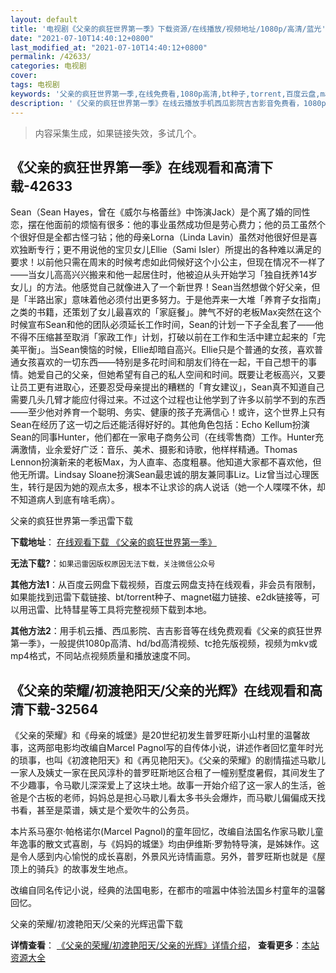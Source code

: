```yaml
---
layout: default
title: '电视剧《父亲的疯狂世界第一季》下载资源/在线播放/视频地址/1080p/高清/蓝光'
date: "2021-07-10T14:40:12+0800"
last_modified_at: "2021-07-10T14:40:12+0800"
permalink: /42633/
categories: 电视剧
cover:
tags: 电视剧
keywords: '父亲的疯狂世界第一季,在线免费看,1080p高清,bt种子,torrent,百度云盘,magnet,磁力链,迅雷下载资源'
description: '《父亲的疯狂世界第一季》在线云播放手机西瓜影院吉吉影音免费看，1080p高清bd/hd未删减完整版和tc抢先枪版，mkv/mp4格式，附带bt/torrent种子、magnet/磁力链、百度云盘、网盘资源迅雷下载链接'
---
```


>内容采集生成，如果链接失效，多试几个。


## 《父亲的疯狂世界第一季》在线观看和高清下载-42633

Sean（Sean Hayes，曾在《威尔与格蕾丝》中饰演Jack）是个离了婚的同性恋，摆在他面前的烦恼有很多：他的事业虽然成功但是劳心费力；他的员工虽然个个很好但是全都古怪刁钻；他的母亲Lorna（Linda Lavin）虽然对他很好但是喜欢独断专行；更不用说他的宝贝女儿Ellie（Sami Isler）所提出的各种难以满足的要求！以前他只需在周末的时候考虑如此伺候好这个小公主，但现在情况不一样了——当女儿高高兴兴搬来和他一起居住时，他被迫从头开始学习「独自抚养14岁女儿」的方法。他感觉自己就像进入了一个新世界！Sean当然想做个好父亲，但是「半路出家」意味着他必须付出更多努力。于是他弄来一大堆「养育子女指南」之类的书籍，还策划了女儿最喜欢的「家庭餐」。脾气不好的老板Max突然在这个时候宣布Sean和他的团队必须延长工作时间，Sean的计划一下子全乱套了——他不得不压缩甚至取消「家政工作」计划，打破以前在工作和生活中建立起来的「完美平衡」。当Sean懊恼的时候，Ellie却暗自高兴。Ellie只是个普通的女孩，喜欢普通女孩喜欢的一切东西&mdash;—特别是多花时间和朋友们待在一起，干自己想干的事情。她爱自己的父亲，但她希望有自己的私人空间和时间。既要让老板高兴，又要让员工更有进取心，还要忍受母亲提出的糟糕的「育女建议」，Sean真不知道自己需要几头几臂才能应付得过来。不过这个过程也让他学到了许多以前学不到的东西&mdash;—至少他对养育一个聪明、务实、健康的孩子充满信心！或许，这个世界上只有Sean在经历了这一切之后还能活得好好的。其他角色包括：Echo Kellum扮演Sean的同事Hunter，他们都在一家电子商务公司（在线零售商）工作。Hunter充满激情，业余爱好广泛：音乐、美术、摄影和诗歌，他样样精通。Thomas Lennon扮演新来的老板Max，为人直率、态度粗暴。他知道大家都不喜欢他，但他无所谓。Lindsay Sloane扮演Sean最忠诚的朋友兼同事Liz。Liz曾当过心理医生，转行是因为她的观点太多，根本不让求诊的病人说话（她一个人喋喋不休，却不知道病人到底有啥毛病）。


父亲的疯狂世界第一季迅雷下载

**下载地址**： [在线观看下载 《父亲的疯狂世界第一季》](https://www.993dy.com//vod-detail-id-9399.html) 


**无法下载?**：`如果迅雷因版权原因无法下载，关注微信公众号 `

**其他方法1**：从百度云网盘下载视频，百度云网盘支持在线观看，非会员有限制，如果能找到迅雷下载链接、bt/torrent种子、magnet磁力链接、e2dk链接等，可以用迅雷、比特彗星等工具将完整视频下载到本地。

**其他方法2**：用手机云播、西瓜影院、吉吉影音等在线免费观看《父亲的疯狂世界第一季》，一般提供1080p高清、hd/bd高清视频、tc抢先版视频，视频为mkv或mp4格式，不同站点视频质量和播放速度不同。


## 《父亲的荣耀/初渡艳阳天/父亲的光辉》在线观看和高清下载-32564

《父亲的荣耀》和《母亲的城堡》是20世纪初发生普罗旺斯小山村里的温馨故事，这两部电影均改编自Marcel Pagnol写的自传体小说，讲述作者回忆童年时光的琐事，也叫《初渡艳阳天》和《再见艳阳天》。《父亲的荣耀》的剧情描述马歇儿一家人及姨丈一家在民风淳朴的普罗旺斯地区合租了一幢别墅度暑假，其间发生了不少趣事，令马歇儿深深爱上了这块土地。故事一开始介绍了这一家人的生活，爸爸是个古板的老师，妈妈总是担心马歇儿看太多书头会爆炸，而马歇儿偏偏成天找书看，甚至是菜谱，姨丈是个爱吹牛的公务员。</p>本片系马塞尔·帕格诺尔(Marcel Pagnol)的童年回忆，改编自法国名作家马歇儿童年逸事的散文式喜剧，与《妈妈的城堡》均由伊维斯·罗勃特导演，是姊妹作。这是令人感到内心愉悦的成长喜剧，外景风光诗情画意。另外，普罗旺斯也就是《屋顶上的骑兵》的故事发生地点。</p>改编自同名传记小说，经典的法国电影，在都市的喧嚣中体验法国乡村童年的温馨回忆。</p>


父亲的荣耀/初渡艳阳天/父亲的光辉迅雷下载

**详情查看**： [《父亲的荣耀/初渡艳阳天/父亲的光辉》详情介绍](/movie/32564/)， **查看更多**：[本站资源大全](/movie/t/all/)

